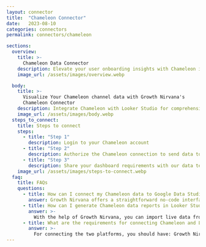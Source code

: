 ```yaml
---
layout: connector
title:  "Chameleon Connector"
date:   2023-08-10
categories: connectors
permalink: connectors/chameleon

sections:
  overview:
    title: >-
      Chameleon Data Connector
    description: Elevate your user onboarding insights with Chameleon integration. Seamlessly merge Chameleon's user behavior data with Looker Studio's analytical prowess, unlocking insights that shape user journeys, interactions, and product experiences.
    image_url: /assets/images/overview.webp

  body:
    title: >-
      Visualize Your Chameleon channel data with Growth Nirvana's
      Chameleon Connector
    description: Integrate Chameleon with Looker Studio for comprehensive user onboarding analytics that guide your product strategies.
    image_url: /assets/images/body.webp
  steps_to_connect:
    title: Steps to connect
    steps:
      - title: "Step 1"
        description: Login to your Chameleon account
      - title: "Step 2"
        description: Authorize the Chameleon connection to send data to Growth Nirvana
      - title: "Step 3"
        description: Share your dashboard requirements with our data team. We will build the report for you.
    image_url: /assets/images/steps-to-connect.webp
  faq:
    title: FAQs
    questions:
      - title: How can I connect my Chameleon data to Google Data Studio/Looker Studio?
        answer: Growth Nirvana offers a straightforward no-code interface to connect to Chameleon data sources.
      - title: How can I generate Chameleon data reports in Looker Studio?
        answer: >-
          With the help of Growth Nirvana, you can import live data from Chameleon into Looker Studio. These data can be viewed in charts, tables, and dashboards to generate branded reports that can be shared instantly.
      - title: What are the requirements for connecting Chameleon and Looker Studio?
        answer: >-
          For connecting the two platforms, you should have: Growth Nirvana Account and Chameleon Ads Account
---
```


